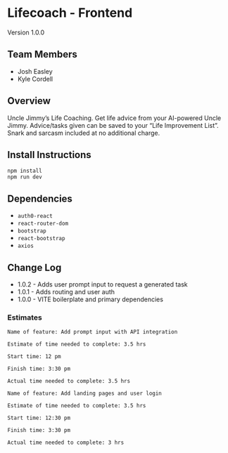 # Lifecoach - Frontend

Version 1.0.0

## Team Members

- Josh Easley
- Kyle Cordell

## Overview

Uncle Jimmy’s Life Coaching. Get life advice from your AI-powered Uncle Jimmy. Advice/tasks given can be saved to your “Life Improvement List”. Snark and sarcasm included at no additional charge.

## Install Instructions
```
npm install
npm run dev
```
## Dependencies
- `auth0-react`
- `react-router-dom`
- `bootstrap`
- `react-bootstrap`
- `axios`

## Change Log

- 1.0.2 - Adds user prompt input to request a generated task
- 1.0.1 - Adds routing and user auth
- 1.0.0 - VITE boilerplate and primary dependencies

### Estimates

```
Name of feature: Add prompt input with API integration

Estimate of time needed to complete: 3.5 hrs

Start time: 12 pm

Finish time: 3:30 pm

Actual time needed to complete: 3.5 hrs
```

```
Name of feature: Add landing pages and user login

Estimate of time needed to complete: 3.5 hrs

Start time: 12:30 pm

Finish time: 3:30 pm

Actual time needed to complete: 3 hrs
```
